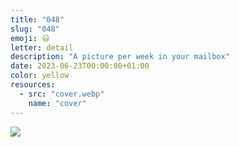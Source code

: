 ```yaml
---
title: "048"
slug: "048"
emoji: 😃
letter: detail
description: "A picture per week in your mailbox"
date: 2023-06-23T00:00:00+01:00
color: yellow
resources:
  - src: "cover.webp"
    name: "cover"
---
```

![](cover)

